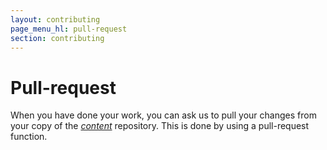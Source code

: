 ```yaml
---
layout: contributing
page_menu_hl: pull-request
section: contributing
---
```


# Pull-request

When you have done your work, you can ask us to pull your changes from your copy of the [*content*](https://github.com/developer-portal/content) repository. This is done by using a pull-request function.
